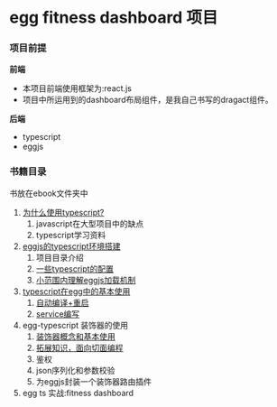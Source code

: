 # egg fitness dashboard 项目

### 项目前提

**前端**
- 本项目前端使用框架为:react.js
- 项目中所运用到的dashboard布局组件，是我自己书写的dragact组件。

**后端**
- typescript
- eggjs


### 书籍目录
书放在ebook文件夹中
1. [为什么使用typescript?](https://github.com/floveluy/Burnjs/blob/master/egg-fitness-dashboard/ebook/%E4%B8%BA%E4%BB%80%E4%B9%88%E4%BD%BF%E7%94%A8typescript.md)
    1. javascript在大型项目中的缺点
    2. typescript学习资料
2. [eggjs的typescript环境搭建](https://github.com/floveluy/Burnjs/blob/master/egg-fitness-dashboard/ebook/%E7%8E%AF%E5%A2%83%E6%90%AD%E5%BB%BA-%E9%A1%B9%E7%9B%AE%E7%9B%AE%E5%BD%95%E4%BB%8B%E7%BB%8D.md)
    1. 项目目录介绍
    2. [一些typescript的配置](https://github.com/floveluy/Burnjs/blob/master/egg-fitness-dashboard/ebook/%E7%8E%AF%E5%A2%83%E6%90%AD%E5%BB%BA-ts%E7%9A%84%E4%B8%80%E4%BA%9B%E9%85%8D%E7%BD%AE.md)
    3. [小范围内理解eggjs加载机制](https://github.com/floveluy/Burnjs/blob/master/egg-fitness-dashboard/ebook/%E7%8E%AF%E5%A2%83%E6%90%AD%E5%BB%BA-ts%E7%9A%84%E4%B8%80%E4%BA%9B%E9%85%8D%E7%BD%AE.md#%E5%B0%8F%E8%8C%83%E5%9B%B4%E6%B7%B1%E5%85%A5%E7%90%86%E8%A7%A3eggjs%E4%B8%AD%E7%9A%84%E5%8A%A0%E8%BD%BD%E6%9C%BA%E5%88%B6)
3. [typescript在egg中的基本使用](https://github.com/floveluy/Burnjs/blob/master/egg-fitness-dashboard/ebook/egg-ts基本使用.md)
    1. [自动编译+重启](https://github.com/floveluy/Burnjs/blob/master/egg-fitness-dashboard/ebook/egg-ts%E5%9F%BA%E6%9C%AC%E4%BD%BF%E7%94%A8.md#%E8%87%AA%E5%8A%A8%E7%BC%96%E8%AF%91%E9%87%8D%E5%90%AF)
    2. [service编写](https://github.com/floveluy/Burnjs/blob/master/egg-fitness-dashboard/ebook/egg-ts-service%E5%9F%BA%E6%9C%AC%E4%BD%BF%E7%94%A8.md)
4. egg-typescript 装饰器的使用
    1. [装饰器概念和基本使用](https://github.com/floveluy/Burnjs/blob/master/egg-fitness-dashboard/ebook/egg-%E8%A3%85%E9%A5%B0%E5%99%A8%E7%9A%84%E4%BD%BF%E7%94%A8.md)
    2. [拓展知识，面向切面编程](https://github.com/floveluy/Burnjs/blob/master/egg-fitness-dashboard/ebook/egg-%E8%A3%85%E9%A5%B0%E5%99%A8%E7%9A%84%E4%BD%BF%E7%94%A8.md#%E6%8B%93%E5%B1%95%E7%9F%A5%E8%AF%86%E9%9D%A2%E5%90%91%E5%88%87%E9%9D%A2%E7%BC%96%E7%A8%8B)
    3. 鉴权
    4. json序列化和参数校验
    5. 为eggjs封装一个装饰器路由插件
5. egg ts 实战:fitness dashboard


